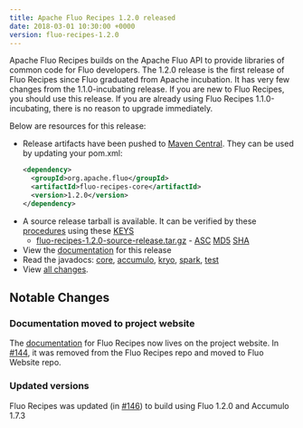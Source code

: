 ```yaml
---
title: Apache Fluo Recipes 1.2.0 released
date: 2018-03-01 10:30:00 +0000
version: fluo-recipes-1.2.0
---
```


Apache Fluo Recipes builds on the Apache Fluo API to provide libraries of common code for Fluo developers.
The 1.2.0 release is the first release of Fluo Recipes since Fluo graduated from Apache incubation. It has very
few changes from the 1.1.0-incubating release. If you are new to Fluo Recipes, you should use this release. If you
are already using Fluo Recipes 1.1.0-incubating, there is no reason to upgrade immediately.

Below are resources for this release:

* Release artifacts have been pushed to [Maven Central][central]. They can be used by updating your pom.xml:
  ```xml
  <dependency>
    <groupId>org.apache.fluo</groupId>
    <artifactId>fluo-recipes-core</artifactId>
    <version>1.2.0</version>
  </dependency>
  ```
* A source release tarball is available. It can be verified by these [procedures] using these [KEYS]
  * [fluo-recipes-1.2.0-source-release.tar.gz][src-release] - [ASC][src-asc] [MD5][md5] [SHA][sha]
* View the [documentation][docs] for this release
* Read the javadocs: <a href="{{ site.api_base }}/fluo-recipes-core/1.2.0/" target="_blank">core</a>, <a href="{{ site.api_base }}/fluo-recipes-accumulo/1.2.0/" target="_blank">accumulo</a>, <a href="{{ site.api_base }}/fluo-recipes-kryo/1.2.0/" target="_blank">kryo</a>, <a href="{{ site.api_base }}/fluo-recipes-spark/1.2.0/" target="_blank">spark</a>, <a href="{{ site.api_base }}/fluo-recipes-test/1.2.0/" target="_blank">test</a>
* View [all changes][changes].

## Notable Changes

### Documentation moved to project website

The [documentation][docs] for Fluo Recipes now lives on the project website. In [#144], it was removed from the Fluo Recipes repo
and moved to Fluo Website repo.

### Updated versions

Fluo Recipes was updated (in [#146]) to build using Fluo 1.2.0 and Accumulo 1.7.3

[#144]: https://github.com/apache/fluo-recipes/pull/144
[#146]: https://github.com/apache/fluo-recipes/pull/146
[procedures]: https://www.apache.org/info/verification
[KEYS]: https://www.apache.org/dist/incubator/fluo/KEYS
[src-release]: https://www.apache.org/dyn/closer.lua/incubator/fluo/fluo-recipes/1.2.0/fluo-recipes-1.2.0-source-release.tar.gz
[src-asc]: https://www.apache.org/dist/incubator/fluo/fluo-recipes/1.2.0/fluo-recipes-1.2.0-source-release.tar.gz.asc
[md5]: https://www.apache.org/dist/incubator/fluo/fluo-recipes/1.2.0/fluo-recipes-1.2.0-source-release.tar.gz.md5
[sha]: https://www.apache.org/dist/incubator/fluo/fluo-recipes/1.2.0/fluo-recipes-1.2.0-source-release.tar.gz.sha
[docs]: /docs/fluo-recipes/1.2/
[central]: http://search.maven.org/#search|ga|1|fluo-recipes
[changes]: https://github.com/apache/incubator-fluo-recipes/milestone/2?closed=1
